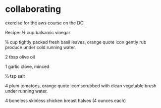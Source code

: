 # collaborating
exercise for the aws course on the DCI

Recipe: ¾ cup balsamic vinegar

¼ cup tightly packed fresh basil leaves, orange quote icon gently rub produce under cold running water.

2 tbsp olive oil

1 garlic clove, minced

½ tsp salt

4 plum tomatoes, orange quote icon scrubbed with clean vegetable brush under running water.

4 boneless skinless chicken breast halves (4 ounces each)
